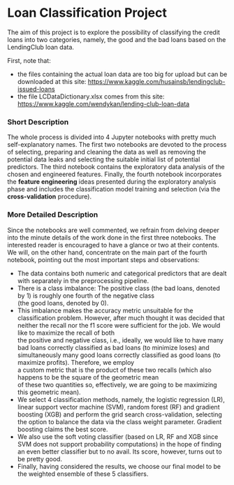 # Loan Classification Project
The aim of this project is to explore the possibility of classifying the credit loans into two categories, namely, the good and the bad loans based on the LendingClub loan data. 

First, note that:
- the files containing the actual loan data are too big for upload but can be downloaded at this site: 
https://www.kaggle.com/husainsb/lendingclub-issued-loans
- the file LCDataDictionary.xlsx comes from this site: https://www.kaggle.com/wendykan/lending-club-loan-data

### Short Description
The whole process is divided into 4 Jupyter notebooks with pretty much self-explanatory names. The first two notebooks are devoted to the process of selecting, preparing and cleaning the data as well as removing the potential data leaks and selecting the suitable initial list of potential predictors. The third notebook contains the exploratory data analysis of the chosen and engineered features. Finally, the fourth notebook incorporates the **feature engineering** ideas presented during the exploratory analysis phase and includes the classification model training and selection (via the **cross-validation** procedure).

### More Detailed Description
Since the notebooks are well commented, we refrain from delving deeper into the minute details of the work done in the first three notebooks. The interested reader is encouraged to have a glance or two at their contents. We will, on the other hand, concentrate on the main part of the fourth notebook, pointing out the most important steps and observations:
- The data contains both numeric and categorical predictors that are dealt with separately in the preprocessing pipeline.
- There is a class imbalance: The positive class (the bad loans, denoted by 1) is roughly one fourth of the negative class <br> (the good loans, denoted by 0).
- This imbalance makes the accuracy metric unsuitable for the classification problem. However, after much thought it was decided that neither the recall nor the f1 score were sufficient for the job. We would like to maximize the recall of both <br> the positive and negative class, i.e., ideally, we would like to have many bad loans correctly classified as bad loans (to minimize loses) and simultaneously many good loans correctly classified as good loans (to maximize profits). Therefore, we employ <br> a custom metric that is the product of these two recalls (which also happens to be the square of the geometric mean <br> of these two quantities so, effectively, we are going to be maximizing this geometric mean).
- We select 4 classification methods, namely, the logistic regression (LR), linear support vector machine (SVM), random forest (RF) and gradient boosting (XGB) and perform the grid search cross-validation, selecting the option to balance the data via the class weight parameter. Gradient boosting claims the best score.
- We also use the soft voting classifier (based on LR, RF and XGB since SVM does not support probability computations) in the hope of finding an even better classifier but to no avail. Its score, however, turns out to be pretty good.
- Finally, having considered the results, we choose our final model to be the weighted ensemble of these 5 classifiers.
